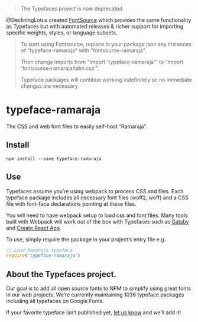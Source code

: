 >The Typefaces project is now deprecated.

@DecliningLotus created
[FontSource](https://github.com/fontsource/fontsource) which provides the
same functionality as Typefaces but with automated releases & richer
support for importing specific weights, styles, or language subsets.
>
>To start using Fontsource, replace in your package.json any instances of
"typeface-ramaraja" with "fontsource-ramaraja".
>
> Then change imports from "import 'typeface-ramaraja'" to "import 'fontsource-ramaraja/latin.css'".
>
>Typeface packages will continue working indefinitely so no immediate
>changes are necessary.

# typeface-ramaraja

The CSS and web font files to easily self-host “Ramaraja”.

## Install

`npm install --save typeface-ramaraja`

## Use

Typefaces assume you’re using webpack to process CSS and files. Each typeface
package includes all necessary font files (woff2, woff) and a CSS file with
font-face declarations pointing at these files.

You will need to have webpack setup to load css and font files. Many tools built
with Webpack will work out of the box with Typefaces such as [Gatsby](https://github.com/gatsbyjs/gatsby)
and [Create React App](https://github.com/facebookincubator/create-react-app).

To use, simply require the package in your project’s entry file e.g.

```javascript
// Load Ramaraja typeface
require('typeface-ramaraja')
```

## About the Typefaces project.

Our goal is to add all open source fonts to NPM to simplify using great fonts in
our web projects. We’re currently maintaining 1036 typeface packages
including all typefaces on Google Fonts.

If your favorite typeface isn’t published yet, [let us know](https://github.com/KyleAMathews/typefaces)
and we’ll add it!
